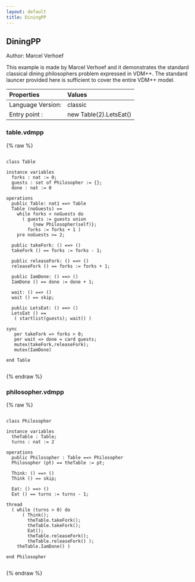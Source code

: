 ```yaml
---
layout: default
title: DiningPP
---
```


## DiningPP
Author: Marcel Verhoef


This example is made by Marcel Verhoef and it demonstrates the standard
classical dining philosophers problem expressed in VDM++. The standard 
launcer provided here is sufficient to cover the entire VDM++ model.


| Properties | Values          |
| :------------ | :---------- |
|Language Version:| classic|
|Entry point     :| new Table(2).LetsEat()|


### table.vdmpp

{% raw %}
~~~
              
class Table

instance variables
  forks : nat := 0;
  guests : set of Philosopher := {};
  done : nat := 0

operations
  public Table: nat1 ==> Table
  Table (noGuests) ==
    while forks < noGuests do
      ( guests := guests union
          {new Philosopher(self)};
        forks := forks + 1 )
    pre noGuests >= 2;

  public takeFork: () ==> ()
  takeFork () == forks := forks - 1;

  public releaseFork: () ==> ()
  releaseFork () == forks := forks + 1;

  public IamDone: () ==> ()
  IamDone () == done := done + 1;

  wait: () ==> ()
  wait () == skip;

  public LetsEat: () ==> ()
  LetsEat () ==
   ( startlist(guests); wait() )

sync
   per takeFork => forks > 0;
   per wait => done = card guests;
   mutex(takeFork,releaseFork);
   mutex(IamDone)

end Table
            
~~~
{% endraw %}

### philosopher.vdmpp

{% raw %}
~~~
              
class Philosopher

instance variables
  theTable : Table;
  turns : nat := 2

operations
  public Philosopher : Table ==> Philosopher
  Philosopher (pt) == theTable := pt;

  Think: () ==> ()
  Think () == skip;

  Eat: () ==> ()
  Eat () == turns := turns - 1;

thread
  ( while (turns > 0) do
      ( Think();
        theTable.takeFork();
        theTable.takeFork();
        Eat();
        theTable.releaseFork();
        theTable.releaseFork() );
    theTable.IamDone() )

end Philosopher
            
~~~
{% endraw %}

